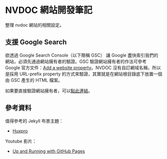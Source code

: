 # NVDOC 網站開發筆記

整理 nvdoc 網站的相關設定。

## 支援 Google Search

欲透過 Google Search Console（以下簡稱 GSC） 讓 Google 盡快索引我們的網站，必須先通過網站擁有者的驗證。GSC 驗證網站擁有者的作法可參考 Google 官方文件：[Add a website property](https://support.google.com/webmasters/answer/34592?ref_topic=9268559)。NVDOC 沒有自訂網域名稱，所以是採用 URL-prefix property 的方式來驗證，其實就是在網站根目錄底下放置一個由 GSC 產生的 HTML 檔案。

如果要直接驗證網站擁有者，可以[點此連結](https://search.google.com/search-console/welcome?utm_source=wnc_376106&utm_medium=panel&utm_campaign=wnc_376106&utm_content=msg_376106)。

## 參考資料

值得參考的 Jekyll 布景主題：

- [Huxpro](https://github.com/Huxpro/huxpro.github.io)

Youtube 影片：

- [Up and Running with GitHub Pages](https://www.youtube.com/watch?v=EvYs1idcGnM&list=PLWzwUIYZpnJuT0sH4BN56P5oWTdHJiTNq&index=1)
